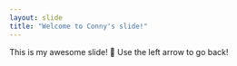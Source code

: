```yaml
---
layout: slide
title: "Welcome to Conny's slide!"
---
```

This is my awesome slide! :tada:
Use the left arrow to go back!
